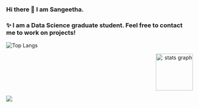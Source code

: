 ### Hi there 👋 I am Sangeetha.
### ✨ I am a Data Science graduate student. Feel free to contact me to work on projects!
<!--
**Sangeetha-007/Sangeetha-007** is a ✨ _special_ ✨ repository because its `README.md` (this file) appears on your GitHub profile.

Here are some ideas to get you started:

- 🔭 I’m currently working on ...
- 🌱 I’m currently learning ...
- 👯 I’m looking to collaborate on ...
- 🤔 I’m looking for help with ...
- 💬 Ask me about ...
- 📫 How to reach me: ...
- 😄 Pronouns: ...
- ⚡ Fun fact: ...

-->
<!--![Sangeetha's GitHub stats](https://github-readme-streak-stats.herokuapp.com/?user=Sangeetha-007&theme=outrun) -->


<div align="left">
  <img src="https://github-readme-stats.vercel.app/api/top-langs/?username=Sangeetha-007&hide_progress=true" alt="Top Langs" />
</div>


<p align="right">
<div align="right">
  <img src="https://github-readme-stats.vercel.app/api?username=Sangeetha-007&hide_title=false&hide_rank=true&show_icons=true&include_all_commits=true&count_private=true&disable_animations=false&theme=default&locale=en&hide_border=false&order=1" height="100" alt="stats graph"  />

</div>

![](https://komarev.com/ghpvc/?username=Sangeetha-007&label=PROFILE+VIEWS&style=for-the-badge&color=blueviolet) <!--!(Since December 27, 2023) -->

